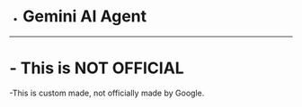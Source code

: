  
* # Gemini AI Agent
---------------------
# - This is NOT OFFICIAL
 -This is custom made, not officially made by Google.
